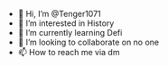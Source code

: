 - 👋 Hi, I’m @Tenger1071
- 👀 I’m interested in History    
- 🌱 I’m currently learning Defi
- 💞️ I’m looking to collaborate on no one
- 📫 How to reach me via dm


